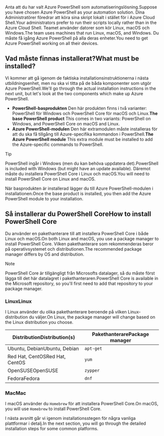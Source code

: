 <span data-ttu-id="d9039-101">Anta att du har valt Azure PowerShell som automatiseringslösning.</span><span class="sxs-lookup"><span data-stu-id="d9039-101">Suppose you have chosen Azure PowerShell as your automation solution.</span></span> <span data-ttu-id="d9039-102">Dina Administratörer föredrar att köra sina skript lokalt i stället för i Azure Cloud Shell.</span><span class="sxs-lookup"><span data-stu-id="d9039-102">Your administrators prefer to run their scripts locally rather than in the Azure Cloud Shell.</span></span> <span data-ttu-id="d9039-103">Teamet använder datorer som kör Linux, macOS och Windows.</span><span class="sxs-lookup"><span data-stu-id="d9039-103">The team uses machines that run Linux, macOS, and Windows.</span></span> <span data-ttu-id="d9039-104">Du måste få igång Azure PowerShell på alla deras enheter.</span><span class="sxs-lookup"><span data-stu-id="d9039-104">You need to get Azure PowerShell working on all their devices.</span></span> 

## <a name="what-must-be-installed"></a><span data-ttu-id="d9039-105">Vad måste finnas installerat?</span><span class="sxs-lookup"><span data-stu-id="d9039-105">What must be installed?</span></span>
<span data-ttu-id="d9039-106">Vi kommer att gå igenom de faktiska installationsinstruktionerna i nästa utbildningsenhet, men nu ska vi titta på de båda komponenter som utgör Azure PowerShell.</span><span class="sxs-lookup"><span data-stu-id="d9039-106">We'll go through the actual installation instructions in the next unit, but let's look at the two components which make up Azure PowerShell.</span></span>

- <span data-ttu-id="d9039-107">**PowerShell-basprodukten** Den här produkten finns i två varianter: PowerShell för Windows och PowerShell Core för macOS och Linux.</span><span class="sxs-lookup"><span data-stu-id="d9039-107">**The base PowerShell product** This comes in two variants: PowerShell on Windows, and PowerShell Core on macOS and Linux.</span></span>
- <span data-ttu-id="d9039-108">**Azure PowerShell-modulen** Den här extramodulen måste installeras för att du ska få tillgång till Azure-specifika kommandon i PowerShell.</span><span class="sxs-lookup"><span data-stu-id="d9039-108">**The Azure PowerShell module** This extra module must be installed to add the Azure-specific commands to PowerShell.</span></span>

> [!TIP]
> <span data-ttu-id="d9039-109">PowerShell ingår i Windows (men du kan behöva uppdatera det).</span><span class="sxs-lookup"><span data-stu-id="d9039-109">PowerShell is included with Windows (but might have an update available).</span></span> <span data-ttu-id="d9039-110">Däremot måste du installera PowerShell Core i Linux och macOS.</span><span class="sxs-lookup"><span data-stu-id="d9039-110">You will need to install PowerShell Core on Linux and macOS.</span></span>

<span data-ttu-id="d9039-111">När basprodukten är installerad lägger du till Azure PowerShell-modulen i installationen.</span><span class="sxs-lookup"><span data-stu-id="d9039-111">Once the base product is installed, you then add the Azure PowerShell module to your installation.</span></span>

## <a name="how-to-install-powershell-core"></a><span data-ttu-id="d9039-112">Så installerar du PowerShell Core</span><span class="sxs-lookup"><span data-stu-id="d9039-112">How to install PowerShell Core</span></span>
<span data-ttu-id="d9039-113">Du använder en pakethanterare till att installera PowerShell Core i både Linux och macOS.</span><span class="sxs-lookup"><span data-stu-id="d9039-113">On both Linux and macOS, you use a package manager to install PowerShell Core.</span></span> <span data-ttu-id="d9039-114">Vilken pakethanterare som rekommenderas beror på operativsystemet och distributionen.</span><span class="sxs-lookup"><span data-stu-id="d9039-114">The recommended package manager differs by OS and distribution.</span></span>

> [!NOTE]
> <span data-ttu-id="d9039-115">PowerShell Core är tillgängligt från Microsofts datalager, så du måste först lägga till det här datalagret i pakethanteraren.</span><span class="sxs-lookup"><span data-stu-id="d9039-115">PowerShell Core is available in the Microsoft repository, so you'll first need to add that repository to your package manager.</span></span>

### <a name="linux"></a><span data-ttu-id="d9039-116">Linux</span><span class="sxs-lookup"><span data-stu-id="d9039-116">Linux</span></span>
<span data-ttu-id="d9039-117">I Linux använder du olika pakethanterare beroende på vilken Linux-distribution du väljer.</span><span class="sxs-lookup"><span data-stu-id="d9039-117">On Linux, the package manager will change based on the Linux distribution you choose.</span></span>

| <span data-ttu-id="d9039-118">Distribution</span><span class="sxs-lookup"><span data-stu-id="d9039-118">Distribution(s)</span></span>  | <span data-ttu-id="d9039-119">Pakethanterare</span><span class="sxs-lookup"><span data-stu-id="d9039-119">Package manager</span></span> |
|------------------|-----------------|
| <span data-ttu-id="d9039-120">Ubuntu, Debian</span><span class="sxs-lookup"><span data-stu-id="d9039-120">Ubuntu, Debian</span></span>   | `apt-get`       |
| <span data-ttu-id="d9039-121">Red Hat, CentOS</span><span class="sxs-lookup"><span data-stu-id="d9039-121">Red Hat, CentOS</span></span>  | `yum`           |
| <span data-ttu-id="d9039-122">OpenSUSE</span><span class="sxs-lookup"><span data-stu-id="d9039-122">OpenSUSE</span></span>         | `zypper`        |
| <span data-ttu-id="d9039-123">Fedora</span><span class="sxs-lookup"><span data-stu-id="d9039-123">Fedora</span></span>           | `dnf`           |

### <a name="mac"></a><span data-ttu-id="d9039-124">Mac</span><span class="sxs-lookup"><span data-stu-id="d9039-124">Mac</span></span>
<span data-ttu-id="d9039-125">I macOS använder du `Homebrew` för att installera PowerShell Core.</span><span class="sxs-lookup"><span data-stu-id="d9039-125">On macOS, you will use `Homebrew` to install PowerShell Core.</span></span>

<span data-ttu-id="d9039-126">I nästa avsnitt går vi igenom installationsstegen för några vanliga plattformar i detalj.</span><span class="sxs-lookup"><span data-stu-id="d9039-126">In the next section, you will go through the detailed installation steps for some common platforms.</span></span>